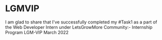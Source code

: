 # LGMVIP
I am glad to share that I've successfully completed my #Task1 as a part of the Web Developer Intern under LetsGrowMore Community:- Internship Program LGM-VIP March 2022

